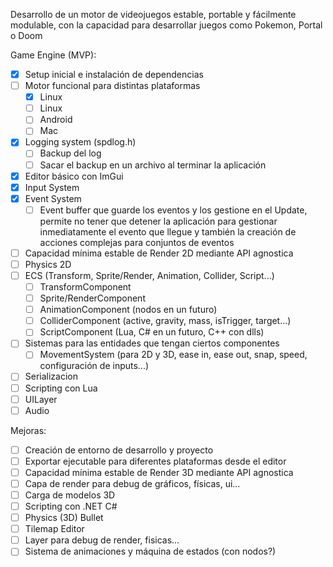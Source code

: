 Desarrollo de un motor de videojuegos estable, portable y fácilmente modulable,
con la capacidad para desarrollar juegos como Pokemon, Portal o Doom

Game Engine (MVP):  
 - [X] Setup inicial e instalación de dependencias  
 - [ ] Motor funcional para distintas plataformas  
     - [X] Linux  
     - [ ] Linux  
     - [ ] Android  
     - [ ] Mac  
 - [X] Logging system (spdlog.h)  
     - [ ] Backup del log  
     - [ ] Sacar el backup en un archivo al terminar la aplicación  
 - [x] Editor básico con ImGui  
 - [X] Input System  
 - [X] Event System  
     - [ ] Event buffer que guarde los eventos y los gestione en el Update, permite no tener que detener la aplicación para gestionar inmediatamente el evento que llegue y también la creación de acciones complejas para conjuntos de eventos  
 - [ ] Capacidad mínima estable de Render 2D mediante API agnostica  
 - [ ] Physics 2D  
 - [ ] ECS (Transform, Sprite/Render, Animation, Collider, Script...)  
     - [ ] TransformComponent  
     - [ ] Sprite/RenderComponent  
     - [ ] AnimationComponent (nodos en un futuro)  
     - [ ] ColliderComponent (active, gravity, mass, isTrigger, target...)  
     - [ ] ScriptComponent (Lua, C# en un futuro, C++ con dlls)
 - [ ] Sistemas para las entidades que tengan ciertos componentes  
     - [ ] MovementSystem (para 2D y 3D, ease in, ease out, snap, speed, configuración de inputs...)
 - [ ] Serializacion  
 - [ ] Scripting con Lua  
 - [ ] UILayer  
 - [ ] Audio  

Mejoras:  
 - [ ] Creación de entorno de desarrollo y proyecto  
 - [ ] Exportar ejecutable para diferentes plataformas desde el editor  
 - [ ] Capacidad mínima estable de Render 3D mediante API agnostica  
 - [ ] Capa de render para debug de gráficos, físicas, ui...  
 - [ ] Carga de modelos 3D  
 - [ ] Scripting con .NET C#  
 - [ ] Physics (3D) Bullet  
 - [ ] Tilemap Editor  
 - [ ] Layer para debug de render, fisicas...  
 - [ ] Sistema de animaciones y máquina de estados (con nodos?)  